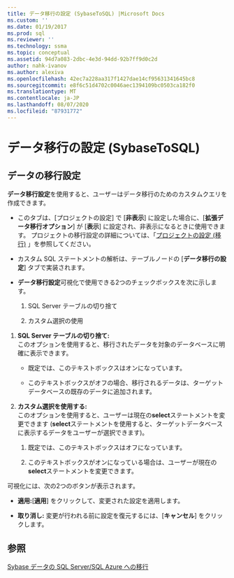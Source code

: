 ```yaml
---
title: データ移行の設定 (SybaseToSQL) |Microsoft Docs
ms.custom: ''
ms.date: 01/19/2017
ms.prod: sql
ms.reviewer: ''
ms.technology: ssma
ms.topic: conceptual
ms.assetid: 94d7a083-2dbc-4e3d-94dd-92b7ff9d0c2d
author: nahk-ivanov
ms.author: alexiva
ms.openlocfilehash: 42ec7a228aa317f1427dae14cf95631341645bc8
ms.sourcegitcommit: e8f6c51d4702c0046aec1394109bc0503ca182f0
ms.translationtype: MT
ms.contentlocale: ja-JP
ms.lasthandoff: 08/07/2020
ms.locfileid: "87931772"
---
```

# <a name="data-migration-settings-sybasetosql"></a>データ移行の設定 (SybaseToSQL)
  
## <a name="data-migration-settings"></a>データの移行設定  
**データ移行設定**を使用すると、ユーザーはデータ移行のためのカスタムクエリを作成できます。  
  
-   このタブは、[プロジェクトの設定] で [**非表示**] に設定した場合に、[**拡張データ移行オプション**] が [**表示**] に設定され、非表示になるときに使用できます。 プロジェクトの移行設定の詳細については、「[プロジェクトの設定 (移行)](https://msdn.microsoft.com/82f8857f-7ab1-4738-ab6e-b1e95ea94924) 」を参照してください。  
  
-   カスタム SQL ステートメントの解析は、テーブルノードの [**データ移行の設定**] タブで実装されます。  
  
-   **データ移行設定**可視化で使用できる2つのチェックボックスを次に示します。  
  
    1.  SQL Server テーブルの切り捨て  
  
    2.  カスタム選択の使用  
  
1.  **SQL Server テーブルの切り捨て:**  
     このオプションを使用すると、移行されたデータを対象のデータベースに明確に表示できます。  
  
    -   既定では、このテキストボックスはオンになっています。  
  
    -   このテキストボックスがオフの場合、移行されるデータは、ターゲットデータベースの既存のデータに追加されます。  
  
2.  **カスタム選択を使用する:**  
     このオプションを使用すると、ユーザーは現在の**select**ステートメントを変更できます (**select**ステートメントを使用すると、ターゲットデータベースに表示するデータをユーザーが選択できます)。  
  
    1.  既定では、このテキストボックスはオフになっています。  
  
    2.  このテキストボックスがオンになっている場合は、ユーザーが現在の**select**ステートメントを変更できます。  
  
可視化には、次の2つのボタンが表示されます。  
  
-   **適用:**[**適用**] をクリックして、変更された設定を適用します。  
  
-   **取り消し:** 変更が行われる前に設定を復元するには、[**キャンセル**] をクリックします。  
  
## <a name="see-also"></a>参照  
[Sybase データの SQL Server/SQL Azure への移行](https://msdn.microsoft.com/54a39f5e-9250-4387-a3ae-eae47c799811)  
  
